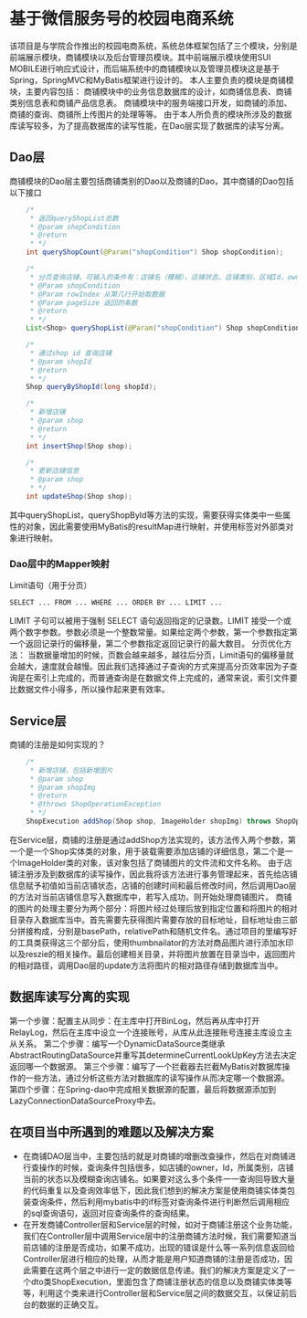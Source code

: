 # 基于微信服务号的校园电商系统

该项目是与学院合作推出的校园电商系统，系统总体框架包括了三个模块，分别是前端展示模块，商铺模块以及后台管理员模块。其中前端展示模块使用SUI MOBILE进行响应式设计，而后端系统中的商铺模块以及管理员模块这是基于Spring，SpringMVC和MyBatis框架进行设计的。
本人主要负责的模块是商铺模块，主要内容包括： 商铺模块中的业务信息数据库的设计，如商铺信息表、商铺类别信息表和商铺产品信息表。 商铺模块中的服务端接口开发，如商铺的添加、商铺的查询、商铺所上传图片的处理等等。 由于本人所负责的模块所涉及的数据库读写较多，为了提高数据库的读写性能，在Dao层实现了数据库的读写分离。

## Dao层
商铺模块的Dao层主要包括商铺类别的Dao以及商铺的Dao，其中商铺的Dao包括以下接口
```java
    /*
     * 返回queryShopList总数
     * @param shopCondition
     * @return
     * */
    int queryShopCount(@Param("shopCondition") Shop shopCondition);

    /*
     * 分页查询店铺，可输入的条件有：店铺名（模糊），店铺状态，店铺类别，区域Id，owner
     * @Param shopCondition
     * @Param rowIndex 从第几行开始取数据
     * @Param pageSize 返回的条数
     * @return
     * */
    List<Shop> queryShopList(@Param("shopCondition") Shop shopCondition, @Param("rowIndex") int rowIndex, @Param("pageSize") int pageSize);

    /*
     * 通过shop id 查询店铺
     * @param shopId
     * @return
     * */
    Shop queryByShopId(long shopId);

    /*
     * 新增店铺
     * @param shop
     * @return
     * */
    int insertShop(Shop shop);

    /*
     * 更新店铺信息
     * @param shop
     * */
    int updateShop(Shop shop);
```
其中queryShopList，queryShopById等方法的实现，需要获得实体类中一些属性的对象，因此需要使用MyBatis的resultMap进行映射，并使用<association>标签对外部类对象进行映射。

### Dao层中的Mapper映射
Limit语句（用于分页）
```mysql
SELECT ... FROM ... WHERE ... ORDER BY ... LIMIT ...  
```

LIMIT 子句可以被用于强制 SELECT 语句返回指定的记录数。LIMIT 接受一个或两个数字参数。参数必须是一个整数常量。如果给定两个参数，第一个参数指定第一个返回记录行的偏移量，第二个参数指定返回记录行的最大数目。
分页优化方法：
当数据量增加的时候，页数会越来越多，越往后分页，Limit语句的偏移量就会越大，速度就会越慢。因此我们选择通过子查询的方式来提高分页效率因为子查询是在索引上完成的，而普通查询是在数据文件上完成的，通常来说，索引文件要比数据文件小得多，所以操作起来更有效率。

## Service层

商铺的注册是如何实现的？

```Java
    /*
     * 新增店铺，包括新增图片
     * @param shop
     * @param shopImg
     * @return
     * @throws ShopOperationException
     * */
    ShopExecution addShop(Shop shop, ImageHolder shopImg) throws ShopOperationException;
```

在Service层，商铺的注册是通过addShop方法实现的，该方法传入两个参数，第一个是一个Shop实体类的对象，用于装载需要添加店铺的详细信息，第二个是一个ImageHolder类的对象，该对象包括了商铺图片的文件流和文件名称。
由于店铺注册涉及到数据库的读写操作，因此我将该方法进行事务管理起来，首先给店铺信息赋予初值如当前店铺状态，店铺的创建时间和最后修改时间，然后调用Dao层的方法对当前店铺信息写入数据库中，若写入成功，则开始处理商铺图片。
商铺的图片的处理主要分为两个部分：将图片经过处理后放到指定位置和将图片的相对目录存入数据库当中。首先需要先获得图片需要存放的目标地址，目标地址由三部分拼接构成，分别是basePath，relativePath和随机文件名。通过项目的里编写好的工具类获得这三个部分后，使用thumbnailator的方法对商品图片进行添加水印以及reszie的相关操作。最后创建相关目录，并将图片放置在目录当中，返回图片的相对路径，调用Dao层的update方法将图片的相对路径存储到数据库当中。

## 数据库读写分离的实现

第一个步骤：配置主从同步：在主库中打开BinLog，然后再从库中打开RelayLog，然后在主库中设立一个连接账号，从库从此连接账号连接主库设立主从关系。
第二个步骤：编写一个DynamicDataSource类继承AbstractRoutingDataSource并重写其determineCurrentLookUpKey方法去决定返回哪一个数据源。
第三个步骤：编写了一个拦截器去拦截MyBatis对数据库操作的一些方法，通过分析这些方法对数据库的读写操作从而决定哪一个数据源。
第四个步骤：在Spring-dao中完成相关数据源的配置，最后将数据源添加到LazyConnectionDataSourceProxy中去。

## 在项目当中所遇到的难题以及解决方案

- 在商铺DAO层当中，主要包括的就是对商铺的增删改查操作，然后在对商铺进行查操作的时候，查询条件包括很多，如店铺的owner，Id，所属类别，店铺当前的状态以及模糊查询店铺名。如果要对这么多个条件一一查询回导致大量的代码重复以及查询效率低下，因此我们想到的解决方案是使用商铺实体类包装查询条件，然后利用mybatis中的if标签对查询条件进行判断然后调用相应的sql查询语句，返回对应查询条件的查询结果。
- 在开发商铺Controller层和Service层的时候，如对于商铺注册这个业务功能，我们在Controller层中调用Service层中的注册商铺方法时候，我们需要知道当前店铺的注册是否成功，如果不成功，出现的错误是什么等一系列信息返回给Controller层进行相应的处理，从而才能是用户知道商铺的注册是否成功，因此需要在这两个层之中进行一定的数据信息传递。我们的解决方案是定义了一个dto类ShopExecution，里面包含了商铺注册状态的信息以及商铺实体类等等，利用这个类来进行Controller层和Service层之间的数据交互，以保证前后台的数据的正确交互。

